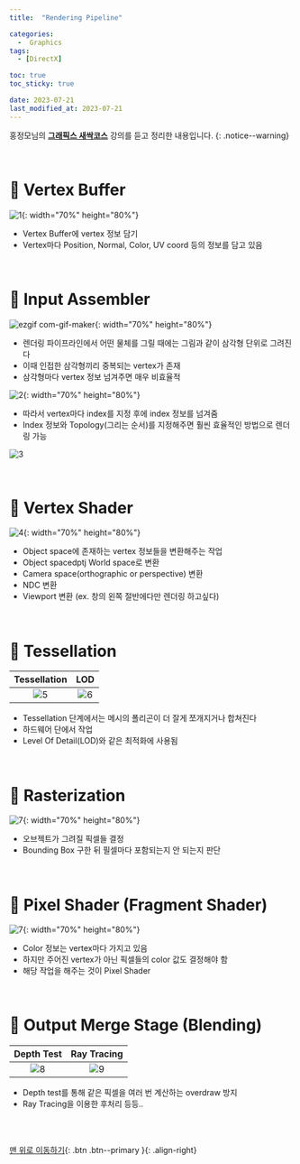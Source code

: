 ```yaml
---
title:  "Rendering Pipeline" 

categories:
  -  Graphics
tags:
  - [DirectX]

toc: true
toc_sticky: true

date: 2023-07-21
last_modified_at: 2023-07-21
---
```



홍정모님의 **[그래픽스 새싹코스](https://honglab.co.kr/)** 강의를 듣고 정리한 내용입니다.
{: .notice--warning}

<br>


# 🐥 Vertex Buffer

![1](https://github.com/inhopp/inhopp/assets/96368476/3d1fa9b1-be03-4771-9bf2-ac729fde85de){: width="70%" height="80%"}

- Vertex Buffer에 vertex 정보 담기
- Vertex마다 Position, Normal, Color, UV coord 등의 정보를 담고 있음


<br>

# 🐥 Input Assembler

![ezgif com-gif-maker](https://github.com/inhopp/inhopp/assets/96368476/50c69cbd-b3a8-40fc-8bd4-d1e6ca4372dc){: width="70%" height="80%"}


- 렌더링 파이프라인에서 어떤 물체를 그릴 때에는 그림과 같이 삼각형 단위로 그려진다
- 이때 인접한 삼각형끼리 중복되는 vertex가 존재
- 삼각형마다 vertex 정보 넘겨주면 매우 비효율적

![2](https://github.com/inhopp/inhopp/assets/96368476/9edd3b94-4661-4c53-8c03-6413d0d45074){: width="70%" height="80%"}

- 따라서 vertex마다 index를 지정 후에 index 정보를 넘겨줌
- Index 정보와 Topology(그리는 순서)를 지정해주면 훨씬 효율적인 방법으로 렌더링 가능

![3](https://github.com/inhopp/inhopp/assets/96368476/11961884-09aa-470d-a44b-37e3e226b5c3)




<br>

# 🐥 Vertex Shader

![4](https://github.com/inhopp/inhopp/assets/96368476/7f0adeba-5381-4404-b0bf-244552e02042){: width="70%" height="80%"}

- Object space에 존재하는 vertex 정보들을 변환해주는 작업
- Object spacedptj World space로 변환
- Camera space(orthographic or perspective) 변환
- NDC 변환
- Viewport 변환 (ex. 창의 왼쪽 절반에다만 렌더링 하고싶다)


<br>


# 🐥 Tessellation

| Tessellation | LOD |
|:-:|:-:|
|![5](https://github.com/inhopp/inhopp/assets/96368476/bb910c0a-6322-49ce-bfda-d1f29fda1e2b)|![6](https://github.com/inhopp/inhopp/assets/96368476/e166ad52-4f53-446f-ac7b-7922522eb121)| 

- Tessellation 단계에서는 메시의 폴리곤이 더 잘게 쪼개지거나 합쳐진다
- 하드웨어 단에서 작업
- Level Of Detail(LOD)와 같은 최적화에 사용됨


<br>


# 🐥 Rasterization

![7](https://github.com/inhopp/inhopp/assets/96368476/89d0b73f-22c2-43c5-893a-0838d46780ac){: width="70%" height="80%"}

- 오브젝트가 그려질 픽셀들 결정
- Bounding Box 구한 뒤 필셀마다 포함되는지 안 되는지 판단


<br>


# 🐥 Pixel Shader (Fragment Shader)

![7](https://github.com/inhopp/inhopp/assets/96368476/b69b06cb-0caa-4772-8865-cbc073bf1242){: width="70%" height="80%"}

- Color 정보는 vertex마다 가지고 있음
- 하지만 주어진 vertex가 아닌 픽셀들의 color 값도 결정해야 함
- 해당 작업을 해주는 것이 Pixel Shader



<br>


# 🐥 Output Merge Stage (Blending)

| Depth Test | Ray Tracing |
|:-:|:-:|
|![8](https://github.com/inhopp/inhopp/assets/96368476/f71a24d7-91df-420b-9830-aef0f078132c)|![9](https://github.com/inhopp/inhopp/assets/96368476/701b7606-90ea-4cc5-8f02-0ab53c580dae)| 

- Depth test를 통해 같은 픽셀을 여러 번 계산하는 overdraw 방지
- Ray Tracing을 이용한 후처리 등등..








<br>
<br>


[맨 위로 이동하기](#){: .btn .btn--primary }{: .align-right}